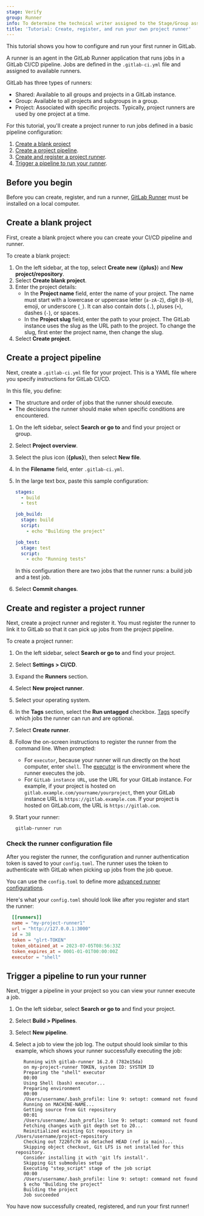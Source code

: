 ```yaml
---
stage: Verify
group: Runner
info: To determine the technical writer assigned to the Stage/Group associated with this page, see https://handbook.gitlab.com/handbook/product/ux/technical-writing/#assignments
title: 'Tutorial: Create, register, and run your own project runner'
---
```


This tutorial shows you how to configure and run your first runner in GitLab.

A runner is an agent in the GitLab Runner application that runs jobs in a GitLab CI/CD pipeline.
Jobs are defined in the `.gitlab-ci.yml` file and assigned to available runners.

GitLab has three types of runners:

- Shared: Available to all groups and projects in a GitLab instance.
- Group: Available to all projects and subgroups in a group.
- Project: Associated with specific projects. Typically, project runners are used by one project at a time.

For this tutorial, you'll create a project runner to run jobs defined in a basic pipeline
configuration:

1. [Create a blank project](#create-a-blank-project)
1. [Create a project pipeline](#create-a-project-pipeline).
1. [Create and register a project runner](#create-and-register-a-project-runner).
1. [Trigger a pipeline to run your runner](#trigger-a-pipeline-to-run-your-runner).

## Before you begin

Before you can create, register, and run a runner,  [GitLab Runner](https://docs.gitlab.com/runner/install/) must be installed on a local computer.

## Create a blank project

First, create a blank project where you can create your CI/CD pipeline and runner.

To create a blank project:

1. On the left sidebar, at the top, select **Create new** (**{plus}**) and **New project/repository**.
1. Select **Create blank project**.
1. Enter the project details:
   - In the **Project name** field, enter the name of your project. The name must start with a lowercase or uppercase letter (`a-zA-Z`), digit (`0-9`), emoji, or underscore (`_`). It can also contain dots (`.`), pluses (`+`), dashes (`-`), or spaces.
   - In the **Project slug** field, enter the path to your project. The GitLab instance uses the
     slug as the URL path to the project. To change the slug, first enter the project name,
     then change the slug.
1. Select **Create project**.

## Create a project pipeline

Next, create a `.gitlab-ci.yml` file for your project. This is a YAML file where you specify instructions for GitLab CI/CD.

In this file, you define:

- The structure and order of jobs that the runner should execute.
- The decisions the runner should make when specific conditions are encountered.

1. On the left sidebar, select **Search or go to** and find your project or group.
1. Select **Project overview**.
1. Select the plus icon (**{plus}**), then select **New file**.
1. In the **Filename** field, enter `.gitlab-ci.yml`.
1. In the large text box, paste this sample configuration:

   ```yaml
   stages:
     - build
     - test

   job_build:
     stage: build
     script:
       - echo "Building the project"

   job_test:
     stage: test
     script:
       - echo "Running tests"
   ```

   In this configuration there are two jobs that the runner runs: a build job and a test job.
1. Select **Commit changes**.

## Create and register a project runner

Next, create a project runner and register it. You must register the runner to link it
to GitLab so that it can pick up jobs from the project pipeline.

To create a project runner:

1. On the left sidebar, select **Search or go to** and find your project.
1. Select **Settings > CI/CD**.
1. Expand the **Runners** section.
1. Select **New project runner**.
1. Select your operating system.
1. In the **Tags** section, select the **Run untagged** checkbox. [Tags](../../ci/runners/configure_runners.md#control-jobs-that-a-runner-can-run) specify which jobs
   the runner can run and are optional.
1. Select **Create runner**.
1. Follow the on-screen instructions to register the runner from the command line. When prompted:
   - For `executor`, because your runner will run directly on the host computer, enter `shell`. The [executor](https://docs.gitlab.com/runner/executors/)
     is the environment where the runner executes the job.
   - For `GitLab instance URL`, use the URL for your GitLab instance. For example, if your project
     is hosted on `gitlab.example.com/yourname/yourproject`, then your GitLab instance URL is `https://gitlab.example.com`.
     If your project is hosted on GitLab.com, the URL is `https://gitlab.com`.
1. Start your runner:

   ```shell
   gitlab-runner run
   ```

### Check the runner configuration file

After you register the runner, the configuration and runner authentication token is saved to your `config.toml`. The runner uses the
token to authenticate with GitLab when picking up jobs from the job queue.

You can use the `config.toml` to
define more [advanced runner configurations](https://docs.gitlab.com/runner/configuration/advanced-configuration.html).

Here's what your `config.toml` should look like after you register and start the runner:

```toml
  [[runners]]
  name = "my-project-runner1"
  url = "http://127.0.0.1:3000"
  id = 38
  token = "glrt-TOKEN"
  token_obtained_at = 2023-07-05T08:56:33Z
  token_expires_at = 0001-01-01T00:00:00Z
  executor = "shell"
```

## Trigger a pipeline to run your runner

Next, trigger a pipeline in your project so you can view your runner execute a job.

1. On the left sidebar, select **Search or go to** and find your project.
1. Select **Build > Pipelines**.
1. Select **New pipeline**.
1. Select a job to view the job log. The output should look similar to this example, which shows
   your runner successfully executing the job:

   ```shell
      Running with gitlab-runner 16.2.0 (782e15da)
      on my-project-runner TOKEN, system ID: SYSTEM ID
      Preparing the "shell" executor
      00:00
      Using Shell (bash) executor...
      Preparing environment
      00:00
      /Users/username/.bash_profile: line 9: setopt: command not found
      Running on MACHINE-NAME...
      Getting source from Git repository
      00:01
      /Users/username/.bash_profile: line 9: setopt: command not found
      Fetching changes with git depth set to 20...
      Reinitialized existing Git repository in /Users/username/project-repository
      Checking out 7226fc70 as detached HEAD (ref is main)...
      Skipping object checkout, Git LFS is not installed for this repository.
      Consider installing it with 'git lfs install'.
      Skipping Git submodules setup
      Executing "step_script" stage of the job script
      00:00
      /Users/username/.bash_profile: line 9: setopt: command not found
      $ echo "Building the project"
      Building the project
      Job succeeded

   ```

You have now successfully created, registered, and run your first runner!
